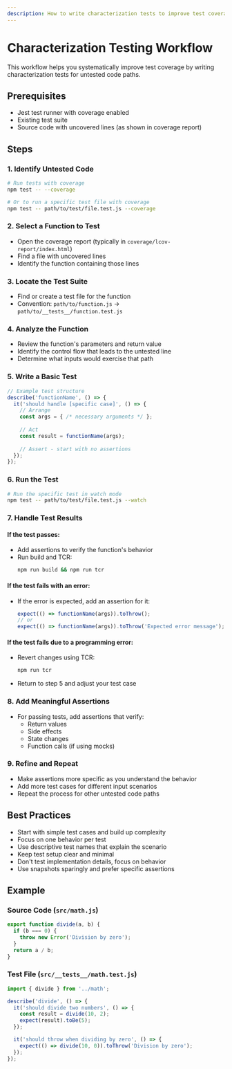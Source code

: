 ```yaml
---
description: How to write characterization tests to improve test coverage
---
```

# Characterization Testing Workflow

This workflow helps you systematically improve test coverage by writing characterization tests for untested code paths.

## Prerequisites
- Jest test runner with coverage enabled
- Existing test suite
- Source code with uncovered lines (as shown in coverage report)

## Steps

### 1. Identify Untested Code
```bash
# Run tests with coverage
npm test -- --coverage

# Or to run a specific test file with coverage
npm test -- path/to/test/file.test.js --coverage
```

### 2. Select a Function to Test
- Open the coverage report (typically in `coverage/lcov-report/index.html`)
- Find a file with uncovered lines
- Identify the function containing those lines

### 3. Locate the Test Suite
- Find or create a test file for the function
- Convention: `path/to/function.js` → `path/to/__tests__/function.test.js`

### 4. Analyze the Function
- Review the function's parameters and return value
- Identify the control flow that leads to the untested line
- Determine what inputs would exercise that path

### 5. Write a Basic Test
```javascript
// Example test structure
describe('functionName', () => {
  it('should handle [specific case]', () => {
    // Arrange
    const args = { /* necessary arguments */ };
    
    // Act
    const result = functionName(args);
    
    // Assert - start with no assertions
  });
});
```

### 6. Run the Test
```bash
# Run the specific test in watch mode
npm test -- path/to/test/file.test.js --watch
```

### 7. Handle Test Results

#### If the test passes:
- Add assertions to verify the function's behavior
- Run build and TCR:
  ```bash
  npm run build && npm run tcr
  ```

#### If the test fails with an error:
- If the error is expected, add an assertion for it:
  ```javascript
  expect(() => functionName(args)).toThrow();
  // or
  expect(() => functionName(args)).toThrow('Expected error message');
  ```

#### If the test fails due to a programming error:
- Revert changes using TCR:
  ```bash
  npm run tcr
  ```
- Return to step 5 and adjust your test case

### 8. Add Meaningful Assertions
- For passing tests, add assertions that verify:
  - Return values
  - Side effects
  - State changes
  - Function calls (if using mocks)

### 9. Refine and Repeat
- Make assertions more specific as you understand the behavior
- Add more test cases for different input scenarios
- Repeat the process for other untested code paths

## Best Practices
- Start with simple test cases and build up complexity
- Focus on one behavior per test
- Use descriptive test names that explain the scenario
- Keep test setup clear and minimal
- Don't test implementation details, focus on behavior
- Use snapshots sparingly and prefer specific assertions

## Example

### Source Code (`src/math.js`)
```javascript
export function divide(a, b) {
  if (b === 0) {
    throw new Error('Division by zero');
  }
  return a / b;
}
```

### Test File (`src/__tests__/math.test.js`)
```javascript
import { divide } from '../math';

describe('divide', () => {
  it('should divide two numbers', () => {
    const result = divide(10, 2);
    expect(result).toBe(5);
  });

  it('should throw when dividing by zero', () => {
    expect(() => divide(10, 0)).toThrow('Division by zero');
  });
});
```
